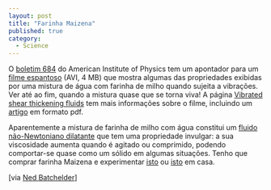 ```yaml
---
layout: post
title: "Farinha Maizena"
published: true
category:
  - Science
---
```


O [boletim 684] do American Institute of Physics tem um apontador para
um [filme espantoso] (AVI, 4 MB) que mostra algumas das propriedades
exibidas por uma mistura de água com farinha de milho quando sujeita a
vibrações. Ver até ao fim, quando a mistura quase que se torna viva! A
página [Vibrated shear thickening fluids] tem mais informações sobre o
filme, incluindo um [artigo] em formato pdf.

Aparentemente a mistura de farinha de milho com água constitui um
[fluido não-Newtoniano dilatante] que tem uma propriedade invulgar: a
sua viscosidade aumenta quando é agitado ou comprimido, podendo
comportar-se quase como um sólido em algumas situações. Tenho que
comprar farinha Maizena e experimentar [isto] ou [isto][1] em casa.

\[via [Ned Batchelder]\]

  [boletim 684]: http://www.aip.org/pnu/2004/684.html
  [filme espantoso]: http://chaos.ph.utexas.edu/~rddeegan/images/cornstarch/cornstarch.avi
  [Vibrated shear thickening fluids]: http://chaos.ph.utexas.edu/research/vibrated_cornstarch.htm
  [artigo]: http://chaos.ph.utexas.edu/~rddeegan/Publications/hole_PRL.pdf
  [fluido não-Newtoniano dilatante]: http://www.sciencebyjones.com/viscosity_overview.htm
  [isto]: http://www.stevespanglerscience.com/experiment/00000047
  [1]: http://ideaplace.org/Sci9/Sci9Labs/Slime.html
  [Ned Batchelder]: http://www.nedbatchelder.com/blog/200405.html#e20040521T080959
